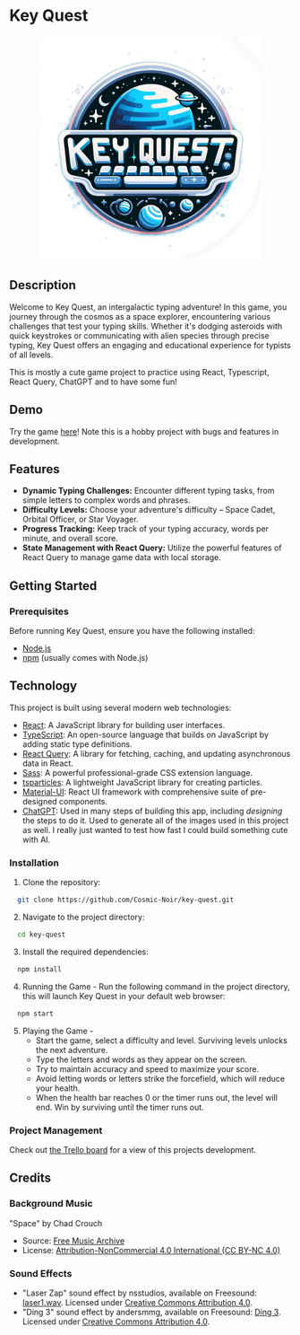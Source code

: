 # Key Quest

<p align="center">
  <img src="./src/logo.png" width="400" height="400" />
</p>

## Description

Welcome to Key Quest, an intergalactic typing adventure! In this game, you journey through the cosmos as a space explorer, encountering various challenges that test your typing skills. Whether it's dodging asteroids with quick keystrokes or communicating with alien species through precise typing, Key Quest offers an engaging and educational experience for typists of all levels.

This is mostly a cute game project to practice using React, Typescript, React Query, ChatGPT and to have some fun!

## Demo

Try the game [here](https://cosmic-noir.github.io/key-quest/)! Note this is a hobby project with bugs and features in development.

## Features

- **Dynamic Typing Challenges:** Encounter different typing tasks, from simple letters to complex words and phrases.
- **Difficulty Levels:** Choose your adventure's difficulty – Space Cadet, Orbital Officer, or Star Voyager.
- **Progress Tracking:** Keep track of your typing accuracy, words per minute, and overall score.
- **State Management with React Query:** Utilize the powerful features of React Query to manage game data with local storage.

## Getting Started

### Prerequisites

Before running Key Quest, ensure you have the following installed:

- [Node.js](https://nodejs.org/)
- [npm](https://www.npmjs.com/) (usually comes with Node.js)

## Technology

This project is built using several modern web technologies:

- [React](https://reactjs.org/): A JavaScript library for building user interfaces.
- [TypeScript](https://www.typescriptlang.org/): An open-source language that builds on JavaScript by adding static type definitions.
- [React Query](https://tanstack.com/query/latest/): A library for fetching, caching, and updating asynchronous data in React.
- [Sass](https://sass-lang.com/): A powerful professional-grade CSS extension language.
- [tsparticles](https://particles.js.org/): A lightweight JavaScript library for creating particles.
- [Material-UI](https://mui.com/material-ui/): React UI framework with comprehensive suite of pre-designed components.
- [ChatGPT](https://chat.openai.com/): Used in many steps of building this app, including _designing_ the steps to do it. Used to generate all of the images used in this project as well. I really just wanted to test how fast I could build something cute with AI.

### Installation

1. Clone the repository:

```sh
  git clone https://github.com/Cosmic-Noir/key-quest.git
```

2. Navigate to the project directory:

```sh
  cd key-quest
```

3. Install the required dependencies:

```sh
  npm install
```

4. Running the Game - Run the following command in the project directory, this will launch Key Quest in your default web browser:

```sh
  npm start
```

5. Playing the Game -
   - Start the game, select a difficulty and level. Surviving levels unlocks the next adventure.
   - Type the letters and words as they appear on the screen.
   - Try to maintain accuracy and speed to maximize your score.
   - Avoid letting words or letters strike the forcefield, which will reduce your health.
   - When the health bar reaches 0 or the timer runs out, the level will end. Win by surviving until the timer runs out.

### Project Management

Check out [the Trello board](https://trello.com/b/c6ke5JTC/key-quest) for a view of this projects development.

## Credits

### Background Music

"Space" by Chad Crouch

- Source: [Free Music Archive](https://freemusicarchive.org/music/Chad_Crouch/arps-ii/space-1/)
- License: [Attribution-NonCommercial 4.0 International (CC BY-NC 4.0)](https://creativecommons.org/licenses/by-nc/4.0/)

### Sound Effects

- "Laser Zap" sound effect by nsstudios, available on Freesound: [laser1.wav](https://freesound.org/people/nsstudios/sounds/321102/). Licensed under [Creative Commons Attribution 4.0](https://creativecommons.org/licenses/by/4.0/).
- "Ding 3" sound effect by andersmmg, available on Freesound: [Ding 3](https://freesound.org/people/andersmmg/sounds/523424/). Licensed under [Creative Commons Attribution 4.0](https://creativecommons.org/licenses/by/4.0/).
